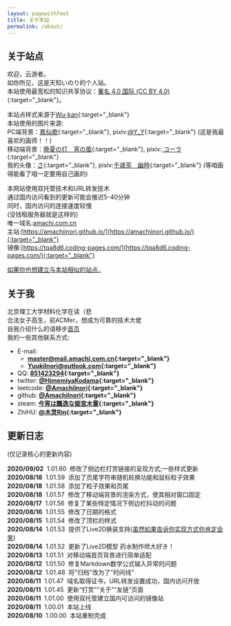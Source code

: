 ```yaml
---
layout: pagewithfoot
title: 关于本站
permalink: /about/
---
```


## 关于站点

欢迎，云游者。  
如你所见，这是天知いのり的个人站。  
本站使用最宽松的知识共享协议：[署名 4.0 国际 (CC BY 4.0)](https://creativecommons.org/licenses/by/4.0/deed.zh){:target="_blank"}。  

本站点样式来源于[Wu-kan](https://wu-kan.cn/){:target="_blank"}  
本站使用的图片来源:  
PC端背景：[鳳仙歌](https://www.pixiv.net/artworks/67653404){:target="_blank"}, pixiv:[@Y_Y](https://www.pixiv.net/users/9678597){:target="_blank"} (这是我最喜欢的画师！！)  
移动端背景：[晩夏の灯　宵の風](https://www.pixiv.net/artworks/70352475){:target="_blank"}, pixiv:[
コーラ](https://www.pixiv.net/users/810305){:target="_blank"}  
我的头像：[さ](https://www.pixiv.net/artworks/77910053){:target="_blank"}, pixiv:[千歳茶　幽時](https://www.pixiv.net/users/3552672){:target="_blank"} (等咱画得能看了咱一定要用自己画的)  

本网站使用双托管技术和URL转发技术  
通过国内访问看到的更新可能会推迟5-40分钟  
同时，国内访问的连接速度较慢  
(没钱租服务器就是这样的)  
唯一域名:[amachi.com.cn](https://amachi.com.cn/)  
主站:[https://amachiinori.github.io/](https://amachiinori.github.io/){:target="_blank"}  
镜像:[https://tqa8d6.coding-pages.com/](https://tqa8d6.coding-pages.com/){:target="_blank"}  
  
[如果你也想建立与本站相似的站点..](https://amachi.com.cn/_posts/2020-08-11-%E5%BB%BA%E7%AB%991/)  
  
## 关于我

北京理工大学材料化学在读（悲  
合法女子高生，前ACMer，想成为可靠的技术大佬  
自我介绍什么的请移步[首页](https://amachi.com.cn/)  
我的一些其他联系方式:  

- E-mail:
  - **[master@mail.amachi.com.cn](mailto:master@mail.amachi.com.cn){:target="_blank"}**  
  - **[YuukiInori@outlook.com](mailto:YuukiInori@outlook.com){:target="_blank"}**  
- QQ: **[851423294](http://wpa.qq.com/msgrd?v=3&uin=851423294&site=qq&menu=yes){:target="_blank"}**
- twitter: **[@HimemiyaKodama](https://twitter.com/HimemiyaKodama){:target="_blank"}**
- leetcode: **[@AmachiInori](https://leetcode-cn.com/u/amachi-inori/){:target="_blank"}**
- github: **[@AmachiInori](https://github.com/AmachiInori){:target="_blank"}**  
- steam: **[今宵は飄逸な姫宮木霊](https://steamcommunity.com/id/Rairaku/){:target="_blank"}**
- ZhiHU: **[@木灵Rin](https://www.zhihu.com/people/zhao-yu-feng-33-67){:target="_blank"}**
  
## 更新日志

(仅记录核心的更新内容)  

**2020/09/02**  &nbsp;1.01.60 &nbsp;修改了侧边栏打赏链接的呈现方式;一些样式更新  
**2020/08/18**  &nbsp;1.01.59 &nbsp;添加了页尾字符串随机轮换功能和鼠标粒子效果  
**2020/08/18**  &nbsp;1.01.58 &nbsp;添加了粒子效果和页尾  
**2020/08/18**  &nbsp;1.01.57 &nbsp;修改了移动端背景的渲染方式，使其相对窗口固定  
**2020/08/17**  &nbsp;1.01.56 &nbsp;修复了某些特定情况下侧边栏抖动的问题  
**2020/08/16**  &nbsp;1.01.55 &nbsp;修改了日期的格式  
**2020/08/15**  &nbsp;1.01.54 &nbsp;修改了顶栏的样式  
**2020/08/14**  &nbsp;1.01.53 &nbsp;提供了Live2D换装支持([虽然如果告诉你实现方式你肯定会笑](https://amachi.com.cn/_posts/2020-08-15-L2D%E6%8D%A2%E8%82%A4/))  
**2020/08/14**  &nbsp;1.01.52 &nbsp;更新了Live2D模型 药水制作师大好き！  
**2020/08/13**  &nbsp;1.01.51 &nbsp;对移动端首页背景进行简单适配  
**2020/08/12**  &nbsp;1.01.50 &nbsp;修复Markdown数学公式输入异常的问题  
**2020/08/12**  &nbsp;1.01.48 &nbsp;将"归档"改为了"时间线"  
**2020/08/11**  &nbsp;1.01.47 &nbsp;域名取得证书，URL转发设置成功，国内访问开放  
**2020/08/11**  &nbsp;1.01.45 &nbsp;更新“打赏”“关于”“友链”页面  
**2020/08/11**  &nbsp;1.01.00 &nbsp;使用双托管建立国内可访问的镜像站  
**2020/08/11**  &nbsp;1.00.01 &nbsp;本站上线  
**2020/08/10**  &nbsp;1.00.00 &nbsp;本站重制完成  